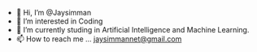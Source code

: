 - 👋 Hi, I’m @Jaysimman
- 👀 I’m interested in Coding
- 🌱 I’m currently studing in Artificial Intelligence and Machine Learning.
- 📫 How to reach me ... jaysimmannet@gmail.com

<!---
Jaysimman/Jaysimman is a ✨ special ✨ repository because its `README.md` (this file) appears on your GitHub profile.
You can click the Preview link to take a look at your changes.
--->
